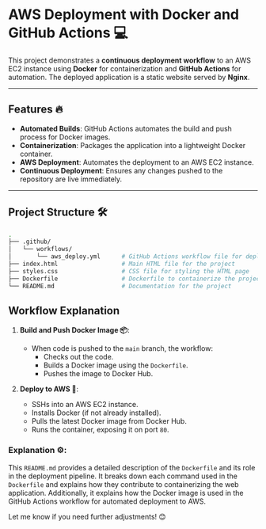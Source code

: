 # AWS Deployment with Docker and GitHub Actions 💻

This project demonstrates a **continuous deployment workflow** to an AWS EC2 instance using **Docker** for containerization and **GitHub Actions** for automation. The deployed application is a static website served by **Nginx**.

---

## Features 🔥
- **Automated Builds**: GitHub Actions automates the build and push process for Docker images.
- **Containerization**: Packages the application into a lightweight Docker container.
- **AWS Deployment**: Automates the deployment to an AWS EC2 instance.
- **Continuous Deployment**: Ensures any changes pushed to the repository are live immediately.

---

## Project Structure 🛠️

```bash
.
├── .github/
│   └── workflows/
│       └── aws_deploy.yml      # GitHub Actions workflow file for deployment
├── index.html                  # Main HTML file for the project
├── styles.css                  # CSS file for styling the HTML page
├── Dockerfile                  # Dockerfile to containerize the project
└── README.md                   # Documentation for the project

```
## Workflow Explanation

1. **Build and Push Docker Image 📦**:
   - When code is pushed to the `main` branch, the workflow:
     - Checks out the code.
     - Builds a Docker image using the `Dockerfile`.
     - Pushes the image to Docker Hub.

2. **Deploy to AWS 🚀**:
   - SSHs into an AWS EC2 instance.
   - Installs Docker (if not already installed).
   - Pulls the latest Docker image from Docker Hub.
   - Runs the container, exposing it on port `80`.

### Explanation ⚙️:

This `README.md` provides a detailed description of the `Dockerfile` and its role in the deployment pipeline. It breaks down each command used in the `Dockerfile` and explains how they contribute to containerizing the web application. Additionally, it explains how the Docker image is used in the GitHub Actions workflow for automated deployment to AWS.

Let me know if you need further adjustments! 😊